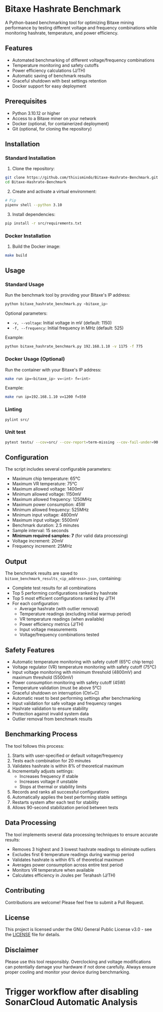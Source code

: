 # Bitaxe Hashrate Benchmark

A Python-based benchmarking tool for optimizing Bitaxe mining performance by testing different voltage and frequency combinations while monitoring hashrate, temperature, and power efficiency.

## Features

- Automated benchmarking of different voltage/frequency combinations
- Temperature monitoring and safety cutoffs
- Power efficiency calculations (J/TH)
- Automatic saving of benchmark results
- Graceful shutdown with best settings retention
- Docker support for easy deployment

## Prerequisites

- Python 3.10.12 or higher
- Access to a Bitaxe miner on your network
- Docker (optional, for containerized deployment)
- Git (optional, for cloning the repository)

## Installation

### Standard Installation

1. Clone the repository:
```bash
git clone https://github.com/thisismindo/Bitaxe-Hashrate-Benchmark.git
cd Bitaxe-Hashrate-Benchmark
```

2. Create and activate a virtual environment:
```bash
# Pip
pipenv shell --python 3.10
```

3. Install dependencies:
```bash
pip install -r src/requirements.txt
```

### Docker Installation

1. Build the Docker image:
```bash
make build
```

## Usage

### Standard Usage

Run the benchmark tool by providing your Bitaxe's IP address:

```bash
python bitaxe_hashrate_benchmark.py <bitaxe_ip>
```

Optional parameters:
- `-v, --voltage`: Initial voltage in mV (default: 1150)
- `-f, --frequency`: Initial frequency in MHz (default: 525)

Example:
```bash
python bitaxe_hashrate_benchmark.py 192.168.1.10 -v 1175 -f 775
```

### Docker Usage (Optional)

Run the container with your Bitaxe's IP address:

```bash
make run ip=<bitaxe_ip> v=<int> f=<int>
```

Example:
```bash
make run ip=192.168.1.10 v=1200 f=550
```

### Linting
```bash
pylint src/
```

### Unit test
```bash
pytest tests/ --cov=src/ --cov-report=term-missing --cov-fail-under=90 -v
```

## Configuration

The script includes several configurable parameters:

- Maximum chip temperature: 65°C
- Maximum VR temperature: 75°C
- Maximum allowed voltage: 1400mV
- Minimum allowed voltage: 1150mV
- Maximum allowed frequency: 1250MHz
- Maximum power consumption: 45W
- Minimum allowed frequency: 525MHz
- Minimum input voltage: 4800mV
- Maximum input voltage: 5500mV
- Benchmark duration: 2.5 minutes
- Sample interval: 15 seconds
- **Minimum required samples: 7** (for valid data processing)
- Voltage increment: 20mV
- Frequency increment: 25MHz

## Output

The benchmark results are saved to `bitaxe_benchmark_results_<ip_address>.json`, containing:
- Complete test results for all combinations
- Top 5 performing configurations ranked by hashrate
- Top 5 most efficient configurations ranked by J/TH
- For each configuration:
  - Average hashrate (with outlier removal)
  - Temperature readings (excluding initial warmup period)
  - VR temperature readings (when available)
  - Power efficiency metrics (J/TH)
  - Input voltage measurements
  - Voltage/frequency combinations tested

## Safety Features

- Automatic temperature monitoring with safety cutoff (65°C chip temp)
- Voltage regulator (VR) temperature monitoring with safety cutoff (75°C)
- Input voltage monitoring with minimum threshold (4800mV) and maximum threshold (5500mV)
- Power consumption monitoring with safety cutoff (45W)
- Temperature validation (must be above 5°C)
- Graceful shutdown on interruption (Ctrl+C)
- Automatic reset to best performing settings after benchmarking
- Input validation for safe voltage and frequency ranges
- Hashrate validation to ensure stability
- Protection against invalid system data
- Outlier removal from benchmark results

## Benchmarking Process

The tool follows this process:
1. Starts with user-specified or default voltage/frequency
2. Tests each combination for 20 minutes
3. Validates hashrate is within 8% of theoretical maximum
4. Incrementally adjusts settings:
   - Increases frequency if stable
   - Increases voltage if unstable
   - Stops at thermal or stability limits
5. Records and ranks all successful configurations
6. Automatically applies the best performing stable settings
7. Restarts system after each test for stability
8. Allows 90-second stabilization period between tests

## Data Processing

The tool implements several data processing techniques to ensure accurate results:
- Removes 3 highest and 3 lowest hashrate readings to eliminate outliers
- Excludes first 6 temperature readings during warmup period
- Validates hashrate is within 6% of theoretical maximum
- Averages power consumption across entire test period
- Monitors VR temperature when available
- Calculates efficiency in Joules per Terahash (J/TH)

## Contributing

Contributions are welcome! Please feel free to submit a Pull Request.

## License

This project is licensed under the GNU General Public License v3.0 - see the [LICENSE](LICENSE) file for details.

## Disclaimer

Please use this tool responsibly. Overclocking and voltage modifications can potentially damage your hardware if not done carefully. Always ensure proper cooling and monitor your device during benchmarking.
# Trigger workflow after disabling SonarCloud Automatic Analysis
